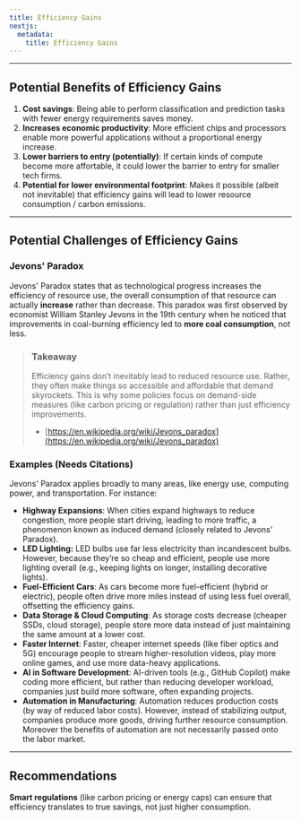 ```yaml
---
title: Efficiency Gains
nextjs:
  metadata:
    title: Efficiency Gains
---
```



---

## Potential Benefits of Efficiency Gains
1. **Cost savings**: Being able to perform classification and prediction tasks with fewer energy requirements saves money. 
1. **Increases economic productivity**: More efficient chips and processors enable more powerful applications without a proportional energy increase.
1. **Lower barriers to entry (potentially)**: If certain kinds of compute become more affortable, it could lower the barrier to entry for smaller tech firms.
1. **Potential for lower environmental footprint**: Makes it possible (albeit not inevitable) that efficiency gains will lead to lower resource consumption / carbon emissions.

---

## Potential Challenges of Efficiency Gains

### Jevons' Paradox
Jevons' Paradox states that as technological progress increases the efficiency of resource use, the overall consumption of that resource can actually **increase** rather than decrease. This paradox was first observed by economist William Stanley Jevons in the 19th century when he noticed that improvements in coal-burning efficiency led to **more coal consumption**, not less. 

> ### Takeaway
> Efficiency gains don’t inevitably lead to reduced resource use. Rather, they often make things so accessible and affordable that demand skyrockets. This is why some policies focus on demand-side measures (like carbon pricing or regulation) rather than just efficiency improvements.
> * [https://en.wikipedia.org/wiki/Jevons_paradox](https://en.wikipedia.org/wiki/Jevons_paradox)



### Examples (Needs Citations)
Jevons' Paradox applies broadly to many areas, like energy use, computing power, and transportation. For instance:

* **Highway Expansions**: When cities expand highways to reduce congestion, more people start driving, leading to more traffic, a phenomenon known as induced demand (closely related to Jevons' Paradox).
* **LED Lighting:** LED bulbs use far less electricity than incandescent bulbs. However, because they’re so cheap and efficient, people use more lighting overall (e.g., keeping lights on longer, installing decorative lights).
* **Fuel-Efficient Cars**: As cars become more fuel-efficient (hybrid or electric), people often drive more miles instead of using less fuel overall, offsetting the efficiency gains.
* **Data Storage & Cloud Computing**: As storage costs decrease (cheaper SSDs, cloud storage), people store more data instead of just maintaining the same amount at a lower cost.
* **Faster Internet**: Faster, cheaper internet speeds (like fiber optics and 5G) encourage people to stream higher-resolution videos, play more online games, and use more data-heavy applications.
* **AI in Software Development**: AI-driven tools (e.g., GitHub Copilot) make coding more efficient, but rather than reducing developer workload, companies just build more software, often expanding projects.
* **Automation in Manufacturing**: Automation reduces production costs (by way of reduced labor costs). However, instead of stabilizing output, companies produce more goods, driving further resource consumption. Moreover the benefits of automation are not necessarily passed onto the labor market. 

--- 
## Recommendations
**Smart regulations** (like carbon pricing or energy caps) can ensure that efficiency translates to true savings, not just higher consumption.
